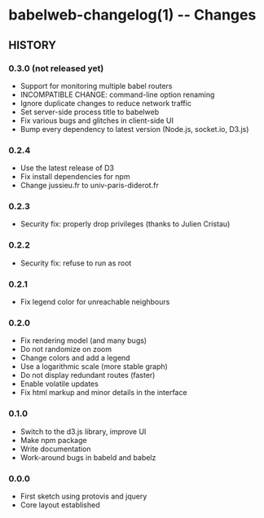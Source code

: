 babelweb-changelog(1) -- Changes
===========================

## HISTORY

### 0.3.0 (not released yet)
* Support for monitoring multiple babel routers
* INCOMPATIBLE CHANGE: command-line option renaming
* Ignore duplicate changes to reduce network traffic
* Set server-side process title to babelweb
* Fix various bugs and glitches in client-side UI
* Bump every dependency to latest version (Node.js, socket.io, D3.js)

### 0.2.4
* Use the latest release of D3
* Fix install dependencies for npm
* Change jussieu.fr to univ-paris-diderot.fr

### 0.2.3
* Security fix: properly drop privileges (thanks to Julien Cristau)

### 0.2.2
* Security fix: refuse to run as root

### 0.2.1
* Fix legend color for unreachable neighbours

### 0.2.0
* Fix rendering model (and many bugs)
* Do not randomize on zoom
* Change colors and add a legend
* Use a logarithmic scale (more stable graph)
* Do not display redundant routes (faster)
* Enable volatile updates
* Fix html markup and minor details in the interface

### 0.1.0
* Switch to the d3.js library, improve UI
* Make npm package
* Write documentation
* Work-around bugs in babeld and babelz

### 0.0.0
* First sketch using protovis and jquery
* Core layout established
